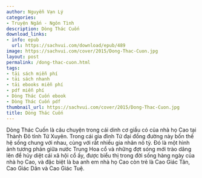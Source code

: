 ```yaml
---
author: Nguyễn Vạn Lý
categories:
- Truyện Ngắn - Ngôn Tình
description: Dòng Thác Cuốn
download_links:
- info: epub
  url: https://sachvui.com/download/epub/489
image: https://sachvui.com/cover/2015/Dong-Thac-Cuon.jpg
layout: post
permalink: /dong-thac-cuon.html
tags:
- tải sách miễn phí
- tải sách nhanh
- tải ebooks miễn phí
- pdf miễn phí
- Dòng Thác Cuốn ebook
- Dòng Thác Cuốn pdf
thumbnail_url: https://sachvui.com/cover/2015/Dong-Thac-Cuon.jpg
title: Dòng Thác Cuốn
---
```


 <div class="item-desc text-justify"> Dòng Thác Cuốn là câu chuyện trong cái dinh cơ giầu có của nhà họ Cao tại Thành Đô tỉnh Tứ Xuyên. Trong cái gia đình Tứ đại đồng đường này bốn thế hệ sống chung với nhau, cùng với rất nhiều gia nhân nô tỳ. Đó là một hình ảnh tương phản giữa nước Trung Hoa cổ và những đợt sóng mới trào dâng lên để hủy diệt cái xã hội cổ ấy, được biểu thị trong đời sống hàng ngày của nhà họ Cao, và đặc biệt là ba anh em nhà họ Cao còn trẻ là Cao Giác Tân, Cao Giác Dân và Cao Giác Tuệ. </div>
